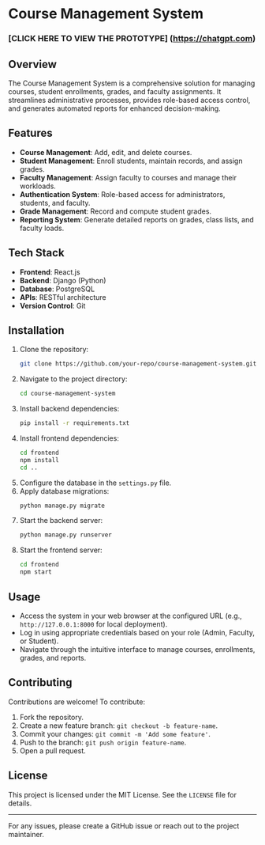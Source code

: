 # Course Management System

### [CLICK HERE TO VIEW THE PROTOTYPE] (https://chatgpt.com)

## Overview

The Course Management System is a comprehensive solution for managing courses, student enrollments, grades, and faculty assignments. It streamlines administrative processes, provides role-based access control, and generates automated reports for enhanced decision-making.

## Features

- **Course Management**: Add, edit, and delete courses.
- **Student Management**: Enroll students, maintain records, and assign grades.
- **Faculty Management**: Assign faculty to courses and manage their workloads.
- **Authentication System**: Role-based access for administrators, students, and faculty.
- **Grade Management**: Record and compute student grades.
- **Reporting System**: Generate detailed reports on grades, class lists, and faculty loads.

## Tech Stack

- **Frontend**: React.js
- **Backend**: Django (Python)
- **Database**: PostgreSQL
- **APIs**: RESTful architecture
- **Version Control**: Git

## Installation

1. Clone the repository:
   ```bash
   git clone https://github.com/your-repo/course-management-system.git
   ```
2. Navigate to the project directory:
   ```bash
   cd course-management-system
   ```
3. Install backend dependencies:
   ```bash
   pip install -r requirements.txt
   ```
4. Install frontend dependencies:
   ```bash
   cd frontend
   npm install
   cd ..
   ```
5. Configure the database in the `settings.py` file.
6. Apply database migrations:
   ```bash
   python manage.py migrate
   ```
7. Start the backend server:
   ```bash
   python manage.py runserver
   ```
8. Start the frontend server:
   ```bash
   cd frontend
   npm start
   ```

## Usage

- Access the system in your web browser at the configured URL (e.g., `http://127.0.0.1:8000` for local deployment).
- Log in using appropriate credentials based on your role (Admin, Faculty, or Student).
- Navigate through the intuitive interface to manage courses, enrollments, grades, and reports.

## Contributing

Contributions are welcome! To contribute:

1. Fork the repository.
2. Create a new feature branch: `git checkout -b feature-name`.
3. Commit your changes: `git commit -m 'Add some feature'`.
4. Push to the branch: `git push origin feature-name`.
5. Open a pull request.

## License

This project is licensed under the MIT License. See the `LICENSE` file for details.

---

For any issues, please create a GitHub issue or reach out to the project maintainer.
